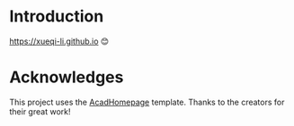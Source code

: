 # Introduction
https://xueqi-li.github.io 😊

# Acknowledges
This project uses the [AcadHomepage](https://rayeren.github.io/acad-homepage.github.io/) template. Thanks to the creators for their great work!
